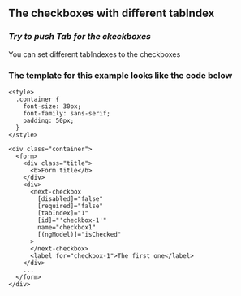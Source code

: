 ## The checkboxes with different tabIndex

### _Try to push Tab for the ckeckboxes_

You can set different tabIndexes to the checkboxes

### The template for this example looks like the code below

```
<style>
  .container {
    font-size: 30px;
    font-family: sans-serif;
    padding: 50px;
  }
</style>

<div class="container">
  <form>
    <div class="title">
      <b>Form title</b>
    </div>
    <div>
      <next-checkbox
        [disabled]="false"
        [required]="false"
        [tabIndex]="1"
        [id]="'checkbox-1'"
        name="checkbox1"
        [(ngModel)]="isChecked"
      >
      </next-checkbox>
      <label for="checkbox-1">The first one</label>
    </div>
    ...
  </form>
</div>
```
